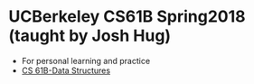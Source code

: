 # UCBerkeley CS61B Spring2018 (taught by Josh Hug)
* For personal learning and practice
* [CS 61B-Data Structures](https://sp18.datastructur.es/)
